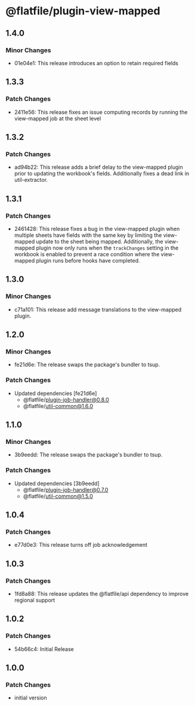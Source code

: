 # @flatfile/plugin-view-mapped

## 1.4.0

### Minor Changes

- 01e04e1: This release introduces an option to retain required fields

## 1.3.3

### Patch Changes

- 2411e56: This release fixes an issue computing records by running the view-mapped job at the sheet level

## 1.3.2

### Patch Changes

- ad94b22: This release adds a brief delay to the view-mapped plugin prior to updating the workbook's fields. Additionally fixes a dead link in util-extractor.

## 1.3.1

### Patch Changes

- 2461428: This release fixes a bug in the view-mapped plugin when multiple sheets have fields with the same key by limiting the view-mapped update to the sheet being mapped. Additionally, the view-mapped plugin now only runs when the `trackChanges` setting in the workbook is enabled to prevent a race condition where the view-mapped plugin runs before hooks have completed.

## 1.3.0

### Minor Changes

- c71a101: This release add message translations to the view-mapped plugin.

## 1.2.0

### Minor Changes

- fe21d6e: The release swaps the package's bundler to tsup.

### Patch Changes

- Updated dependencies [fe21d6e]
  - @flatfile/plugin-job-handler@0.8.0
  - @flatfile/util-common@1.6.0

## 1.1.0

### Minor Changes

- 3b9eedd: The release swaps the package's bundler to tsup.

### Patch Changes

- Updated dependencies [3b9eedd]
  - @flatfile/plugin-job-handler@0.7.0
  - @flatfile/util-common@1.5.0

## 1.0.4

### Patch Changes

- e77d0e3: This release turns off job acknowledgement

## 1.0.3

### Patch Changes

- 1fd8a88: This release updates the @flatfile/api dependency to improve regional support

## 1.0.2

### Patch Changes

- 54b66c4: Initial Release

## 1.0.0

### Patch Changes

- initial version
